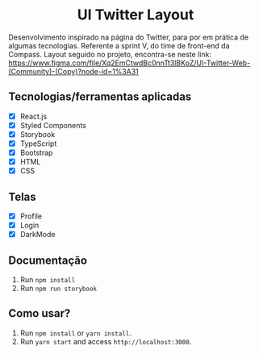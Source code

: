 <h1 align="center">
UI Twitter Layout
</h1>

Desenvolvimento inspirado na página do Twitter, para por em prática de algumas tecnologias. Referente a sprint V, do time de front-end da Compass. Layout seguido no projeto, encontra-se neste link:
https://www.figma.com/file/Xq2EmCtwdBc0nnTt3lBKoZ/UI-Twitter-Web-(Community)-(Copy)?node-id=1%3A31


## Tecnologias/ferramentas aplicadas

- [x] React.js
- [x] Styled Components
- [x] Storybook
- [x] TypeScript
- [x] Bootstrap
- [x] HTML
- [x] CSS

## Telas

- [x] Profile
- [x] Login
- [x] DarkMode

## Documentação

1. Run `npm install`
2. Run `npm run storybook` 

## Como usar?

1. Run `npm install` or `yarn install`.<br />
2. Run `yarn start` and access `http://localhost:3000`.<br />